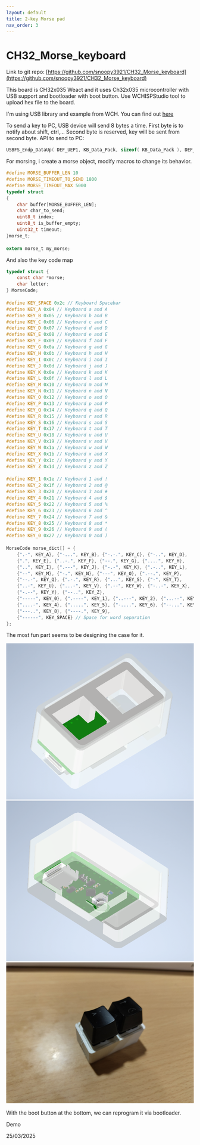 ```yaml
---
layout: default
title: 2-key Morse pad
nav_order: 3
---
```

# CH32_Morse_keyboard

Link to git repo: [https://github.com/snoopy3921/CH32_Morse_keyboard](https://github.com/snoopy3921/CH32_Morse_keyboard)

This board is CH32x035 Weact and it uses Ch32x035 microcontroller with USB support and bootloader with boot button. Use WCHISPStudio tool to upload hex file to the board.

I'm using USB library and example from WCH. You can find out [here](https://github.com/openwch/ch32x035)

To send a key to PC, USB device will send 8 bytes a time. First byte is to notify about shift, ctrl,... Second byte is reserved, key will be sent from second byte. API to send to PC:

```c
USBFS_Endp_DataUp( DEF_UEP1, KB_Data_Pack, sizeof( KB_Data_Pack ), DEF_UEP_CPY_LOAD );
```

For morsing, i create a morse object, modify macros to change its behavior.

```c
#define MORSE_BUFFER_LEN 10
#define MORSE_TIMEOUT_TO_SEND 1800
#define MORSE_TIMEOUT_MAX 5000
typedef struct
{
    char buffer[MORSE_BUFFER_LEN];
    char char_to_send;
    uint8_t index;
    uint8_t is_buffer_empty;
    uint32_t timeout;
}morse_t;

extern morse_t my_morse;
```

And also the key code map

```c
typedef struct {
    const char *morse;
    char letter;
} MorseCode;

#define KEY_SPACE 0x2c // Keyboard Spacebar
#define KEY_A 0x04 // Keyboard a and A
#define KEY_B 0x05 // Keyboard b and B
#define KEY_C 0x06 // Keyboard c and C
#define KEY_D 0x07 // Keyboard d and D
#define KEY_E 0x08 // Keyboard e and E
#define KEY_F 0x09 // Keyboard f and F
#define KEY_G 0x0a // Keyboard g and G
#define KEY_H 0x0b // Keyboard h and H
#define KEY_I 0x0c // Keyboard i and I
#define KEY_J 0x0d // Keyboard j and J
#define KEY_K 0x0e // Keyboard k and K
#define KEY_L 0x0f // Keyboard l and L
#define KEY_M 0x10 // Keyboard m and M
#define KEY_N 0x11 // Keyboard n and N
#define KEY_O 0x12 // Keyboard o and O
#define KEY_P 0x13 // Keyboard p and P
#define KEY_Q 0x14 // Keyboard q and Q
#define KEY_R 0x15 // Keyboard r and R
#define KEY_S 0x16 // Keyboard s and S
#define KEY_T 0x17 // Keyboard t and T
#define KEY_U 0x18 // Keyboard u and U
#define KEY_V 0x19 // Keyboard v and V
#define KEY_W 0x1a // Keyboard w and W
#define KEY_X 0x1b // Keyboard x and X
#define KEY_Y 0x1c // Keyboard y and Y
#define KEY_Z 0x1d // Keyboard z and Z

#define KEY_1 0x1e // Keyboard 1 and !
#define KEY_2 0x1f // Keyboard 2 and @
#define KEY_3 0x20 // Keyboard 3 and #
#define KEY_4 0x21 // Keyboard 4 and $
#define KEY_5 0x22 // Keyboard 5 and %
#define KEY_6 0x23 // Keyboard 6 and ^
#define KEY_7 0x24 // Keyboard 7 and &
#define KEY_8 0x25 // Keyboard 8 and *
#define KEY_9 0x26 // Keyboard 9 and (
#define KEY_0 0x27 // Keyboard 0 and )

MorseCode morse_dict[] = {
    {".-", KEY_A}, {"-...", KEY_B}, {"-.-.", KEY_C}, {"-..", KEY_D},
    {".", KEY_E}, {"..-.", KEY_F}, {"--.", KEY_G}, {"....", KEY_H},
    {"..", KEY_I}, {".---", KEY_J}, {"-.-", KEY_K}, {".-..", KEY_L},
    {"--", KEY_M}, {"-.", KEY_N}, {"---", KEY_O}, {".--.", KEY_P},
    {"--.-", KEY_Q}, {".-.", KEY_R}, {"...", KEY_S}, {"-", KEY_T},
    {"..-", KEY_U}, {"...-", KEY_V}, {".--", KEY_W}, {"-..-", KEY_X},
    {"-.--", KEY_Y}, {"--..", KEY_Z},
    {"-----", KEY_0}, {".----", KEY_1}, {"..---", KEY_2}, {"...--", KEY_3},
    {"....-", KEY_4}, {".....", KEY_5}, {"-....", KEY_6}, {"--...", KEY_7},
    {"---..", KEY_8}, {"----.", KEY_9},
    {"------", KEY_SPACE} // Space for word separation
};
```

The most fun part seems to be designing the case for it. 
<center>
<img src="/assets/images/Top_view.png"/>
</center>
<center>
<img src="/assets/images/Bot_view.png"/>
</center>
<center>
<img src="/assets/images/Real.jpg"/>
</center>

With the boot button at the bottom, we can reprogram it via bootloader.

Demo

25/03/2025 